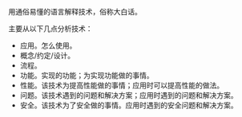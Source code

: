 用通俗易懂的语言解释技术，俗称大白话。

主要从以下几点分析技术：
- 应用。怎么使用。
- 概念/约定/设计。
- 流程。
- 功能。实现的功能；为实现功能做的事情。
- 性能。该技术为提高性能做的事情；应用时可以提高性能的做法。
- 问题。该技术遇到的问题和解决方案；应用时遇到的问题和解决方案。
- 安全。该技术为了安全做的事情。应用时遇到的安全问题和解决方案。
